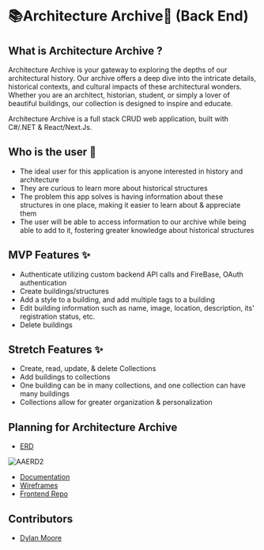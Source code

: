 # 📚Architecture Archive🏢 (Back End)

## What is Architecture Archive ?
Architecture Archive is your gateway to exploring the depths of our architectural history. Our archive offers a deep dive into the intricate details, historical contexts, and cultural impacts of these architectural wonders. Whether you are an architect, historian, student, or simply a lover of beautiful buildings, our collection is designed to inspire and educate.

Architecture Archive is a full stack CRUD web application, built with C#/.NET & React/Next.Js.

## Who is the user 👤
- The ideal user for this application is anyone interested in history and architecture
- They are curious to learn more about historical structures
- The problem this app solves is having information about these structures in one place, making it easier to learn about & appreciate them
- The user will be able to access information to our archive while being able to add to it, fostering greater knowledge about historical structures

## MVP Features ✨
- Authenticate utilizing custom backend API calls and FireBase, OAuth authentication
- Create buildings/structures
- Add a style to a building, and add multiple tags to a building
- Edit building information such as name, image, location, description, its' registration status, etc.
- Delete buildings

## Stretch Features ✨
- Create, read, update, & delete Collections
- Add buildings to collections
- One building can be in many collections, and one collection can have many buildings
- Collections allow for greater organization & personalization

## Planning for Architecture Archive
- [ERD](https://dbdiagram.io/d/ARCHIVE-663992099e85a46d5527466f)

![AAERD2](https://github.com/dylankmoore/ArchitectureArchiveBE/assets/134669892/243a8da7-10fa-44ca-9c88-587ed2c20f74)

- [Documentation](https://documenter.getpostman.com/view/32819688/2sA3QtdWJM)
- [Wireframes](https://www.figma.com/design/957lYWWtl76ehs8c2vvPOO/Architecture-Archive?node-id=0-1&t=MFflAYoGfrfn982U-1)
- [Frontend Repo](https://github.com/dylankmoore/ArchitectureArchiveFE)

## Contributors
- [Dylan Moore](https://github.com/dylankmoore)
